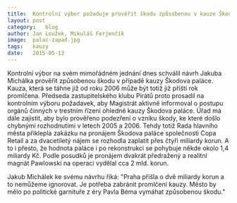 ```yaml
---
title:	Kontrolní výbor požaduje prověřit škodu způsobenou v kauze Škodův palác
layout:	post
category:	blog
author:	Jan Loužek, Mikuláš Ferjenčík
image:	palac-zapad.jpg
tags:	kauzy
date:	2015-05-13
---
```


Kontrolní výbor na svém mimořádném jednání dnes schválil návrh Jakuba Michálka prověřit způsobenou škodu v případě kauzy Škodova paláce. Kauza, která se táhne již od roku 2006 může být totiž již příští rok promlčena. Předseda zastupitelského klubu Pirátů proto prosadil na kontrolním výboru požadavek, aby Magistrát aktivně informoval o postupu orgánů činných v trestním řízení ohledně kauzy Škodova paláce. Úřad má dále zajistit, aby bylo prověřeno podezření o vzniku škody, ke které došlo chybnými rozhodnutími v letech 2005 a 2006. Tehdy totiž Rada hlavního města přiklepla zakázku na pronájem Škodova paláce společnosti Copa Retail a za dvacetiletý nájem se rozhodla zaplatit přes čtyři miliardy korun. A to i přesto, že hodnota paláce i po rekonstrukci se pohybuje někde okolo 1,4 miliardy Kč. Podle posudků je pronájem dvakrát předražený a realitní magnát Pawlowski na operaci vydělal cca 2 mld. korun.

Jakub Michálek ke svému návrhu říká: "Praha přišla o dvě miliardy korun a to nemůžeme ignorovat. Je potřeba zabránit promlčení kauzy. Město by mělo po politické garnituře z éry Pavla Béma vymáhat způsobenou škodu."




